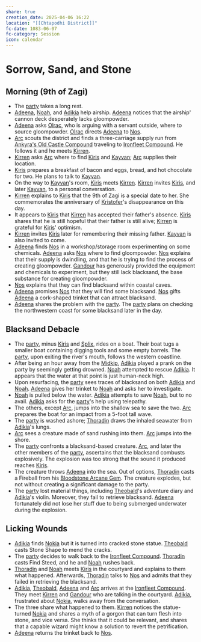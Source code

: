 ```yaml
---
share: true
creation_date: 2025-04-06 16:22
location: "[[Chtapodhi District]]"
fc-date: 1083-06-07
fc-category: Session
icon: calendar
---
```

# Sorrow, Sand, and Stone
## Morning (9th of Zagi)
- The [party](../Factions/Seven%20Up....md) takes a long rest.
- [Adeena](../PCs/Adeena%20Oberon.md), [Noah](../PCs/Noah%20Skie.md), and [Adikia](../PCs/Adikia%20Unalome.md) help airship. [Adeena](../PCs/Adeena%20Oberon.md) notices that the airship' cannon deck desperately lacks gloompowder.
- [Adeena](../PCs/Adeena%20Oberon.md) asks [Olrac](../NPCs/Olrac.md), who is arguing with a servant outside, where to source gloompowder. [Olrac](../NPCs/Olrac.md) directs [Adeena](../PCs/Adeena%20Oberon.md) to [Nos](../NPCs/Nos-Aji.md).
- [Arc](../PCs/Arc.md) scouts the district and finds a three-carriage supply run from [Ankyra's Old Castle Compound](../Locations/Buildings/Ankyra's%20Old%20Castle%20Compound.md) traveling to [Ironfleet Compound](../Locations/Buildings/Ironfleet%20Compound.md). He follows it and he meets [Kirren](../NPCs/Kirren%20Acquermann.md).
- [Kirren](../NPCs/Kirren%20Acquermann.md) asks [Arc](../PCs/Arc.md) where to find [Kiris](../PCs/Kiris%20Acquermann.md) and [Kayvan](../../Kayvan%20Acquermann.md); [Arc](../PCs/Arc.md) supplies their location.
- [Kiris](../PCs/Kiris%20Acquermann.md) prepares a breakfast of bacon and eggs, bread, and hot chocolate for two. He plans to talk to [Kayvan](../../Kayvan%20Acquermann.md).
- On the way to [Kayvan](../../Kayvan%20Acquermann.md)'s room, [Kiris](../PCs/Kiris%20Acquermann.md) meets [Kirren](../NPCs/Kirren%20Acquermann.md). [Kirren](../NPCs/Kirren%20Acquermann.md) invites [Kiris](../PCs/Kiris%20Acquermann.md), and later [Kayvan](../../Kayvan%20Acquermann.md), to a personal conversation.
- [Kirren](../NPCs/Kirren%20Acquermann.md) explains to [Kiris](../PCs/Kiris%20Acquermann.md) that the 9th of Zagi is a special date to her. She commemorates the anniversary of [Kristofer](../../Kristofer%20Acquermann.md)'s disappearance on this day.
- It appears to [Kiris](../PCs/Kiris%20Acquermann.md) that [Kirren](../NPCs/Kirren%20Acquermann.md) has accepted their father's absence. [Kiris](../PCs/Kiris%20Acquermann.md) shares that he is still hopeful that their father is still alive; [Kirren](../NPCs/Kirren%20Acquermann.md) is grateful for [Kiris](../PCs/Kiris%20Acquermann.md)' optimism.
- [Kirren](../NPCs/Kirren%20Acquermann.md) invites [Kiris](../PCs/Kiris%20Acquermann.md) later for remembering their missing father. [Kayvan](../../Kayvan%20Acquermann.md) is also invited to come.
- [Adeena](../PCs/Adeena%20Oberon.md) finds [Nos](../NPCs/Nos-Aji.md) in a workshop/storage room experimenting on some chemicals. [Adeena](../PCs/Adeena%20Oberon.md) asks [Nos](../NPCs/Nos-Aji.md) where to find gloompowder. [Nos](../NPCs/Nos-Aji.md) explains that their supply is dwindling, and that he is trying to find the process of creating gloompowder. [Gandour](../../Gandour%20Ironfleet.md) has generously provided the equipment and chemicals to experiment, but they still lack blacksand, the base substance for creating gloompowder.
- [Nos](../NPCs/Nos-Aji.md) explains that they can find blacksand within coastal caves.
- [Adeena](../PCs/Adeena%20Oberon.md) promises [Nos](../NPCs/Nos-Aji.md) that they will find some blacksand. [Nos](../NPCs/Nos-Aji.md) gifts [Adeena](../PCs/Adeena%20Oberon.md) a cork-shaped trinket that can attract blacksand.
- [Adeena](../PCs/Adeena%20Oberon.md) shares the problem with the [party](../Factions/Seven%20Up....md). The [party](../Factions/Seven%20Up....md) plans on checking the northwestern coast for some blacksand later in the day.
## Blacksand Debacle
- The [party](../Factions/Seven%20Up....md), minus [Kiris](../PCs/Kiris%20Acquermann.md) and [Splix](../PCs/Spraugh%20'Splix'%20Calix.md), rides on a boat. Their boat tugs a smaller boat containing digging tools and some empty barrels. The [party](../Factions/Seven%20Up....md), upon exiting the river's mouth, follows the western coastline.
- After being an hour away from the [Midkip](../Locations/Settlements/Midkip.md), [Adikia](../PCs/Adikia%20Unalome.md) played a prank on the party by seemingly getting drowned. [Noah](../PCs/Noah%20Skie.md) attempted to rescue [Adikia](../PCs/Adikia%20Unalome.md). It appears that the water at that point is just human-neck high. 
- Upon resurfacing, the [party](../Factions/Seven%20Up....md) sees traces of blacksand on both [Adikia](../PCs/Adikia%20Unalome.md) and [Noah](../PCs/Noah%20Skie.md). [Adeena](../PCs/Adeena%20Oberon.md) gives her trinket to [Noah](../PCs/Noah%20Skie.md) and asks her to investigate.
- [Noah](../PCs/Noah%20Skie.md) is pulled below the water. [Adikia](../PCs/Adikia%20Unalome.md) attempts to save [Noah](../PCs/Noah%20Skie.md), but to no avail. [Adikia](../PCs/Adikia%20Unalome.md) asks for the [party](../Factions/Seven%20Up....md)'s help using telepathy.
- The others, except [Arc](../PCs/Arc.md), jumps into the shallow sea to save the two. [Arc](../PCs/Arc.md) prepares the boat for an impact from a 5-foot tall wave.
- The [party](../Factions/Seven%20Up....md) is washed ashore; [Thoradin](../PCs/Thoradin%20Goodman.md) draws the inhaled seawater from [Adikia](../PCs/Adikia%20Unalome.md)'s lungs.
- [Arc](../PCs/Arc.md) sees a creature made of sand rushing into them. [Arc](../PCs/Arc.md) jumps into the shore.
- The [party](../Factions/Seven%20Up....md) confronts a blacksand-based creature. [Arc](../PCs/Arc.md), and later the other members of the [party](../Factions/Seven%20Up....md), ascertains that the blacksand combusts explosively. The explosion was too strong that the sound it produced reaches [Kiris](../PCs/Kiris%20Acquermann.md).
- The creature throws [Adeena](../PCs/Adeena%20Oberon.md) into the sea. Out of options, [Thoradin](../PCs/Thoradin%20Goodman.md) casts a Fireball from his [Bloodstone Arcane Gem](../../Bloodstone%20Arcane%20Gem.md). The creature explodes, but not without creating a significant damage to the party.
- The [party](../Factions/Seven%20Up....md) lost material things, including [Theobald](../PCs/Theobald%20Clayhollow.md)'s adventure diary and [Adikia](../PCs/Adikia%20Unalome.md)'s violin. Moreover, they fail to retrieve blacksand. [Adeena](../PCs/Adeena%20Oberon.md) fortunately did not lose her stuff due to being submerged underwater during the explosion.
## Licking Wounds
- [Adikia](../PCs/Adikia%20Unalome.md) finds [Nokia](../PCs/Companions/Nokia.md) but it is turned into cracked stone statue. [Theobald](../PCs/Theobald%20Clayhollow.md) casts Stone Shape to mend the cracks.
- The [party](../Factions/Seven%20Up....md) decides to walk back to the [Ironfleet Compound](../Locations/Buildings/Ironfleet%20Compound.md). [Thoradin](../PCs/Thoradin%20Goodman.md) casts Find Steed, and he and [Noah](../PCs/Noah%20Skie.md) rushes back.
- [Thoradin](../PCs/Thoradin%20Goodman.md) and [Noah](../PCs/Noah%20Skie.md) meets [Kiris](../PCs/Kiris%20Acquermann.md) in the courtyard and explains to them what happened. Afterwards, [Thoradin](../PCs/Thoradin%20Goodman.md) talks to [Nos](../NPCs/Nos-Aji.md) and admits that they failed in retrieving the blacksand.
- [Adikia](../PCs/Adikia%20Unalome.md), [Theobald](../PCs/Theobald%20Clayhollow.md), [Adeena](../PCs/Adeena%20Oberon.md) and [Arc](../PCs/Arc.md) arrives at the [Ironfleet Compound](../Locations/Buildings/Ironfleet%20Compound.md). They meet [Kirren](../NPCs/Kirren%20Acquermann.md) and [Gandour](../../Gandour%20Ironfleet.md) who are talking in the courtyard. [Adikia](../PCs/Adikia%20Unalome.md), frustrated about [Nokia](../PCs/Companions/Nokia.md), walks away from the conversation.
- The three share what happened to them. [Kirren](../NPCs/Kirren%20Acquermann.md) notices the statue-turned [Nokia](../PCs/Companions/Nokia.md) and shares a myth of a gorgon that can turn flesh into stone, and vice versa. She thinks that it could be relevant, and shares that a capable wizard might know a solution to revert the petrification.
- [Adeena](../PCs/Adeena%20Oberon.md) returns the trinket back to [Nos](../NPCs/Nos-Aji.md).